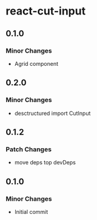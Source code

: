 # react-cut-input

## 0.1.0

### Minor Changes

- Agrid component

## 0.2.0

### Minor Changes

- desctructured import CutInput

## 0.1.2

### Patch Changes

- move deps top devDeps

## 0.1.0

### Minor Changes

- Initial commit
